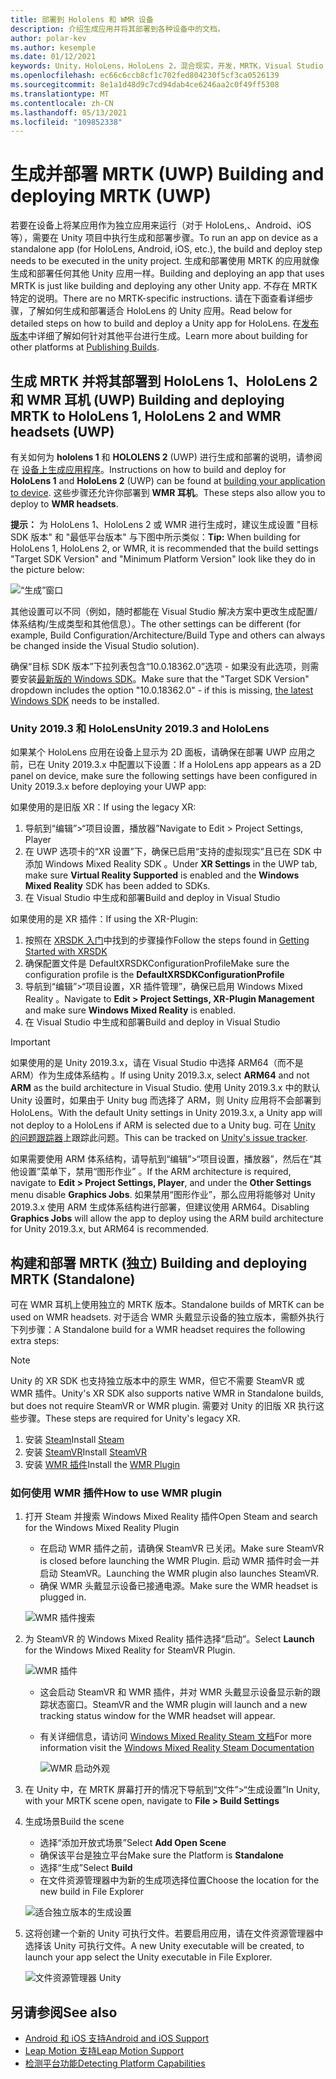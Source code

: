 ```yaml
---
title: 部署到 Hololens 和 WMR 设备
description: 介绍生成应用并将其部署到各种设备中的文档。
author: polar-kev
ms.author: kesemple
ms.date: 01/12/2021
keywords: Unity，HoloLens，HoloLens 2，混合现实，开发，MRTK，Visual Studio
ms.openlocfilehash: ec66c6ccb8cf1c702fed804230f5cf3ca0526139
ms.sourcegitcommit: 8e1a1d48d9c7cd94dab4ce6246aa2c0f49ff5308
ms.translationtype: MT
ms.contentlocale: zh-CN
ms.lasthandoff: 05/13/2021
ms.locfileid: "109852338"
---
```

# <a name="building-and-deploying-mrtk-uwp"></a><span data-ttu-id="0861d-104">生成并部署 MRTK (UWP) </span><span class="sxs-lookup"><span data-stu-id="0861d-104">Building and deploying MRTK (UWP)</span></span>

<span data-ttu-id="0861d-105">若要在设备上将某应用作为独立应用来运行（对于 HoloLens,、Android、iOS 等），需要在 Unity 项目中执行生成和部署步骤。</span><span class="sxs-lookup"><span data-stu-id="0861d-105">To run an app on device as a standalone app (for HoloLens, Android, iOS, etc.), the build and deploy step needs to be executed in the unity project.</span></span> <span data-ttu-id="0861d-106">生成和部署使用 MRTK 的应用就像生成和部署任何其他 Unity 应用一样。</span><span class="sxs-lookup"><span data-stu-id="0861d-106">Building and deploying an app that uses MRTK is just like building and deploying any other Unity app.</span></span> <span data-ttu-id="0861d-107">不存在 MRTK 特定的说明。</span><span class="sxs-lookup"><span data-stu-id="0861d-107">There are no MRTK-specific instructions.</span></span> <span data-ttu-id="0861d-108">请在下面查看详细步骤，了解如何生成和部署适合 HoloLens 的 Unity 应用。</span><span class="sxs-lookup"><span data-stu-id="0861d-108">Read below for detailed steps on how to build and deploy a Unity app for HoloLens.</span></span> <span data-ttu-id="0861d-109">在[发布版本](https://docs.unity3d.com/Manual/PublishingBuilds.html)中详细了解如何针对其他平台进行生成。</span><span class="sxs-lookup"><span data-stu-id="0861d-109">Learn more about building for other platforms at [Publishing Builds](https://docs.unity3d.com/Manual/PublishingBuilds.html).</span></span>

## <a name="building-and-deploying-mrtk-to-hololens-1-hololens-2-and-wmr-headsets-uwp"></a><span data-ttu-id="0861d-110">生成 MRTK 并将其部署到 HoloLens 1、HoloLens 2 和 WMR 耳机 (UWP) </span><span class="sxs-lookup"><span data-stu-id="0861d-110">Building and deploying MRTK to HoloLens 1, HoloLens 2 and WMR headsets (UWP)</span></span>

<span data-ttu-id="0861d-111">有关如何为 **hololens 1** 和 **HOLOLENS 2** (UWP) 进行生成和部署的说明，请参阅在 [设备上生成应用程序](/windows/mixed-reality/mrlearning-base-ch1#build-your-application-to-your-device)。</span><span class="sxs-lookup"><span data-stu-id="0861d-111">Instructions on how to build and deploy for **HoloLens 1** and **HoloLens 2** (UWP) can be found at [building your application to device](/windows/mixed-reality/mrlearning-base-ch1#build-your-application-to-your-device).</span></span> <span data-ttu-id="0861d-112">这些步骤还允许你部署到 **WMR 耳机**。</span><span class="sxs-lookup"><span data-stu-id="0861d-112">These steps also allow you to deploy to **WMR headsets**.</span></span>

<span data-ttu-id="0861d-113">**提示：** 为 HoloLens 1、HoloLens 2 或 WMR 进行生成时，建议生成设置 "目标 SDK 版本" 和 "最低平台版本" 与下图中所示类似：</span><span class="sxs-lookup"><span data-stu-id="0861d-113">**Tip:** When building for HoloLens 1, HoloLens 2, or WMR, it is recommended that the build settings "Target SDK Version" and "Minimum Platform Version" look like they do in the picture below:</span></span>

![“生成”窗口](../features/images/getting-started/BuildWindow.png)

<span data-ttu-id="0861d-115">其他设置可以不同（例如，随时都能在 Visual Studio 解决方案中更改生成配置/体系结构/生成类型和其他信息）。</span><span class="sxs-lookup"><span data-stu-id="0861d-115">The other settings can be different (for example, Build Configuration/Architecture/Build Type and others can always be changed inside the Visual Studio solution).</span></span>

<span data-ttu-id="0861d-116">确保“目标 SDK 版本”下拉列表包含“10.0.18362.0”选项 - 如果没有此选项，则需要安装[最新版的 Windows SDK](https://developer.microsoft.com/windows/downloads/windows-10-sdk)。</span><span class="sxs-lookup"><span data-stu-id="0861d-116">Make sure that the "Target SDK Version" dropdown includes the option "10.0.18362.0" - if this is missing, [the latest Windows SDK](https://developer.microsoft.com/windows/downloads/windows-10-sdk) needs to be installed.</span></span>

### <a name="unity-20193-and-hololens"></a><span data-ttu-id="0861d-117">Unity 2019.3 和 HoloLens</span><span class="sxs-lookup"><span data-stu-id="0861d-117">Unity 2019.3 and HoloLens</span></span>

<span data-ttu-id="0861d-118">如果某个 HoloLens 应用在设备上显示为 2D 面板，请确保在部署 UWP 应用之前，已在 Unity 2019.3.x 中配置以下设置：</span><span class="sxs-lookup"><span data-stu-id="0861d-118">If a HoloLens app appears as a 2D panel on device, make sure the following settings have been configured in Unity 2019.3.x before deploying your UWP app:</span></span>

<span data-ttu-id="0861d-119">如果使用的是旧版 XR：</span><span class="sxs-lookup"><span data-stu-id="0861d-119">If using the legacy XR:</span></span>

1. <span data-ttu-id="0861d-120">导航到“编辑”>“项目设置，播放器”</span><span class="sxs-lookup"><span data-stu-id="0861d-120">Navigate to Edit > Project Settings, Player</span></span>
1. <span data-ttu-id="0861d-121">在 UWP 选项卡的“XR 设置”下，确保已启用“支持的虚拟现实”且已在 SDK 中添加 Windows Mixed Reality SDK  。</span><span class="sxs-lookup"><span data-stu-id="0861d-121">Under **XR Settings** in the UWP tab, make sure **Virtual Reality Supported** is enabled and the **Windows Mixed Reality** SDK has been added to SDKs.</span></span>
1. <span data-ttu-id="0861d-122">在 Visual Studio 中生成和部署</span><span class="sxs-lookup"><span data-stu-id="0861d-122">Build and deploy in Visual Studio</span></span>

<span data-ttu-id="0861d-123">如果使用的是 XR 插件：</span><span class="sxs-lookup"><span data-stu-id="0861d-123">If using the XR-Plugin:</span></span>

1. <span data-ttu-id="0861d-124">按照在 [XRSDK 入门](../configuration/getting-started-with-mrtk-and-xrsdk.md)中找到的步骤操作</span><span class="sxs-lookup"><span data-stu-id="0861d-124">Follow the steps found in [Getting Started with XRSDK](../configuration/getting-started-with-mrtk-and-xrsdk.md)</span></span>
1. <span data-ttu-id="0861d-125">确保配置文件是 DefaultXRSDKConfigurationProfile</span><span class="sxs-lookup"><span data-stu-id="0861d-125">Make sure the configuration profile is the **DefaultXRSDKConfigurationProfile**</span></span>
1. <span data-ttu-id="0861d-126">导航到“编辑”>“项目设置，XR 插件管理”，确保已启用 Windows Mixed Reality 。</span><span class="sxs-lookup"><span data-stu-id="0861d-126">Navigate to **Edit > Project Settings, XR-Plugin Management** and make sure **Windows Mixed Reality** is enabled.</span></span>
1. <span data-ttu-id="0861d-127">在 Visual Studio 中生成和部署</span><span class="sxs-lookup"><span data-stu-id="0861d-127">Build and deploy in Visual Studio</span></span>

>[!IMPORTANT]
> <span data-ttu-id="0861d-128">如果使用的是 Unity 2019.3.x，请在 Visual Studio 中选择 ARM64（而不是 ARM）作为生成体系结构 。</span><span class="sxs-lookup"><span data-stu-id="0861d-128">If using Unity 2019.3.x, select **ARM64** and not **ARM** as the build architecture in Visual Studio.</span></span> <span data-ttu-id="0861d-129">使用 Unity 2019.3.x 中的默认 Unity 设置时，如果由于 Unity bug 而选择了 ARM，则 Unity 应用将不会部署到 HoloLens。</span><span class="sxs-lookup"><span data-stu-id="0861d-129">With the default Unity settings in Unity 2019.3.x, a Unity app will not deploy to a HoloLens if ARM is selected due to a Unity bug.</span></span> <span data-ttu-id="0861d-130">可在 [Unity 的问题跟踪器](https://issuetracker.unity3d.com/issues/enabling-graphics-jobs-in-2019-dot-3-x-results-in-a-crash-or-nothing-rendering-on-hololens-2)上跟踪此问题。</span><span class="sxs-lookup"><span data-stu-id="0861d-130">This can be tracked on [Unity's issue tracker](https://issuetracker.unity3d.com/issues/enabling-graphics-jobs-in-2019-dot-3-x-results-in-a-crash-or-nothing-rendering-on-hololens-2).</span></span>
>
> <span data-ttu-id="0861d-131">如果需要使用 ARM 体系结构，请导航到“编辑”>“项目设置，播放器”，然后在“其他设置”菜单下，禁用“图形作业”  。</span><span class="sxs-lookup"><span data-stu-id="0861d-131">If the ARM architecture is required, navigate to **Edit > Project Settings, Player**, and under the **Other Settings** menu disable **Graphics Jobs**.</span></span> <span data-ttu-id="0861d-132">如果禁用“图形作业”，那么应用将能够对 Unity 2019.3.x 使用 ARM 生成体系结构进行部署，但建议使用 ARM64。</span><span class="sxs-lookup"><span data-stu-id="0861d-132">Disabling **Graphics Jobs** will allow the app to deploy using the ARM build architecture for Unity 2019.3.x, but ARM64 is recommended.</span></span>

## <a name="building-and-deploying-mrtk-standalone"></a><span data-ttu-id="0861d-133">构建和部署 MRTK (独立) </span><span class="sxs-lookup"><span data-stu-id="0861d-133">Building and deploying MRTK (Standalone)</span></span>

<span data-ttu-id="0861d-134">可在 WMR 耳机上使用独立的 MRTK 版本。</span><span class="sxs-lookup"><span data-stu-id="0861d-134">Standalone builds of MRTK can be used on WMR headsets.</span></span> <span data-ttu-id="0861d-135">对于适合 WMR 头戴显示设备的独立版本，需额外执行下列步骤：</span><span class="sxs-lookup"><span data-stu-id="0861d-135">A Standalone build for a WMR headset requires the following extra steps:</span></span>

> [!NOTE]
> <span data-ttu-id="0861d-136">Unity 的 XR SDK 也支持独立版本中的原生 WMR，但它不需要 SteamVR 或 WMR 插件。</span><span class="sxs-lookup"><span data-stu-id="0861d-136">Unity's XR SDK also supports native WMR in Standalone builds, but does not require SteamVR or WMR plugin.</span></span> <span data-ttu-id="0861d-137">需要对 Unity 的旧版 XR 执行这些步骤。</span><span class="sxs-lookup"><span data-stu-id="0861d-137">These steps are required for Unity's legacy XR.</span></span>

1. <span data-ttu-id="0861d-138">安装 [Steam](https://store.steampowered.com/about/)</span><span class="sxs-lookup"><span data-stu-id="0861d-138">Install [Steam](https://store.steampowered.com/about/)</span></span>
1. <span data-ttu-id="0861d-139">安装 [SteamVR](https://store.steampowered.com/app/250820/SteamVR/)</span><span class="sxs-lookup"><span data-stu-id="0861d-139">Install [SteamVR](https://store.steampowered.com/app/250820/SteamVR/)</span></span>
1. <span data-ttu-id="0861d-140">安装 [WMR 插件](https://store.steampowered.com/app/719950/Windows_Mixed_Reality_for_SteamVR/)</span><span class="sxs-lookup"><span data-stu-id="0861d-140">Install the [WMR Plugin](https://store.steampowered.com/app/719950/Windows_Mixed_Reality_for_SteamVR/)</span></span>

### <a name="how-to-use-wmr-plugin"></a><span data-ttu-id="0861d-141">如何使用 WMR 插件</span><span class="sxs-lookup"><span data-stu-id="0861d-141">How to use WMR plugin</span></span>

1. <span data-ttu-id="0861d-142">打开 Steam 并搜索 Windows Mixed Reality 插件</span><span class="sxs-lookup"><span data-stu-id="0861d-142">Open Steam and search for the Windows Mixed Reality Plugin</span></span>
    - <span data-ttu-id="0861d-143">在启动 WMR 插件之前，请确保 SteamVR 已关闭。</span><span class="sxs-lookup"><span data-stu-id="0861d-143">Make sure SteamVR is closed before launching the WMR Plugin.</span></span> <span data-ttu-id="0861d-144">启动 WMR 插件时会一并启动 SteamVR。</span><span class="sxs-lookup"><span data-stu-id="0861d-144">Launching the WMR plugin also launches SteamVR.</span></span>
    - <span data-ttu-id="0861d-145">确保 WMR 头戴显示设备已接通电源。</span><span class="sxs-lookup"><span data-stu-id="0861d-145">Make sure the WMR headset is plugged in.</span></span>

    ![WMR 插件搜索](../features/images/build-deploy/WMR/SteamSearchWMRPlugin.png)

1. <span data-ttu-id="0861d-147">为 SteamVR 的 Windows Mixed Reality 插件选择“启动”。</span><span class="sxs-lookup"><span data-stu-id="0861d-147">Select **Launch** for the Windows Mixed Reality for SteamVR Plugin.</span></span>

    ![WMR 插件](../features/images/build-deploy/WMR/WMRPlugin.png)

    - <span data-ttu-id="0861d-149">这会启动 SteamVR 和 WMR 插件，并对 WMR 头戴显示设备显示新的跟踪状态窗口。</span><span class="sxs-lookup"><span data-stu-id="0861d-149">SteamVR and the WMR plugin will launch and a new tracking status window for the WMR headset will appear.</span></span>
    - <span data-ttu-id="0861d-150">有关详细信息，请访问 [Windows Mixed Reality Steam 文档](https://support.microsoft.com/help/4053622/windows-10-play-steamvr-games-in-windows-mixed-reality)</span><span class="sxs-lookup"><span data-stu-id="0861d-150">For more information visit the [Windows Mixed Reality Steam Documentation](https://support.microsoft.com/help/4053622/windows-10-play-steamvr-games-in-windows-mixed-reality)</span></span>

        ![WMR 启动外观](../features/images/build-deploy/WMR/WMRPluginActive.png)

1. <span data-ttu-id="0861d-152">在 Unity 中，在 MRTK 屏幕打开的情况下导航到“文件”>“生成设置”</span><span class="sxs-lookup"><span data-stu-id="0861d-152">In Unity, with your MRTK scene open, navigate to **File > Build Settings**</span></span>

1. <span data-ttu-id="0861d-153">生成场景</span><span class="sxs-lookup"><span data-stu-id="0861d-153">Build the scene</span></span>
    - <span data-ttu-id="0861d-154">选择“添加开放式场景”</span><span class="sxs-lookup"><span data-stu-id="0861d-154">Select **Add Open Scene**</span></span>
    - <span data-ttu-id="0861d-155">确保该平台是独立平台</span><span class="sxs-lookup"><span data-stu-id="0861d-155">Make sure the Platform is **Standalone**</span></span>
    - <span data-ttu-id="0861d-156">选择“生成”</span><span class="sxs-lookup"><span data-stu-id="0861d-156">Select **Build**</span></span>
    - <span data-ttu-id="0861d-157">在文件资源管理器中为新的生成项选择位置</span><span class="sxs-lookup"><span data-stu-id="0861d-157">Choose the location for the new build in File Explorer</span></span>

    ![适合独立版本的生成设置](../features/images/build-deploy/WMR/BuildSettingsStandaloneUnity.png)

1. <span data-ttu-id="0861d-159">这将创建一个新的 Unity 可执行文件。若要启用应用，请在文件资源管理器中选择该 Unity 可执行文件。</span><span class="sxs-lookup"><span data-stu-id="0861d-159">A new Unity executable will be created, to launch your app select the Unity executable in File Explorer.</span></span>

    ![文件资源管理器 Unity](../features/images/build-deploy/WMR/FileExplorerUnityExe.png)

## <a name="see-also"></a><span data-ttu-id="0861d-161">另请参阅</span><span class="sxs-lookup"><span data-stu-id="0861d-161">See also</span></span>

- [<span data-ttu-id="0861d-162">Android 和 iOS 支持</span><span class="sxs-lookup"><span data-stu-id="0861d-162">Android and iOS Support</span></span>](using-ar-foundation.md)
- [<span data-ttu-id="0861d-163">Leap Motion 支持</span><span class="sxs-lookup"><span data-stu-id="0861d-163">Leap Motion Support</span></span>](leap-motion-mrtk.md)
- [<span data-ttu-id="0861d-164">检测平台功能</span><span class="sxs-lookup"><span data-stu-id="0861d-164">Detecting Platform Capabilities</span></span>](detecting-platform-capabilities.md)